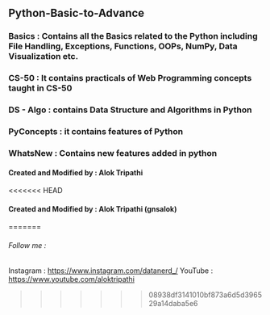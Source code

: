## Python-Basic-to-Advance

### Basics : Contains all the Basics related to the Python including File Handling, Exceptions, Functions, OOPs, NumPy, Data Visualization etc.

### CS-50 : It contains practicals of Web Programming concepts taught in CS-50

### DS - Algo : contains Data Structure and Algorithms in Python


### PyConcepts : it contains features of Python 

### WhatsNew : Contains new features added in python

#### Created and Modified by : Alok Tripathi  

<<<<<<< HEAD
#### Created and Modified by : Alok Tripathi  (gnsalok)

=======
###### Follow me : 
Instagram : https://www.instagram.com/datanerd_/
YouTube : https://www.youtube.com/aloktripathi
>>>>>>> 08938df3141010bf873a6d5d396529a14daba5e6




